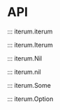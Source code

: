 # API

::: iterum.iterum

::: iterum.Iterum

::: iterum.Nil

::: iterum.nil

::: iterum.Some

::: iterum.Option

<!-- handler: python -->
<!-- options: -->
<!--   members: -->
<!--     - method_a -->
<!--     - method_b -->
<!--   show_root_heading: false -->
<!--   show_source: false -->
